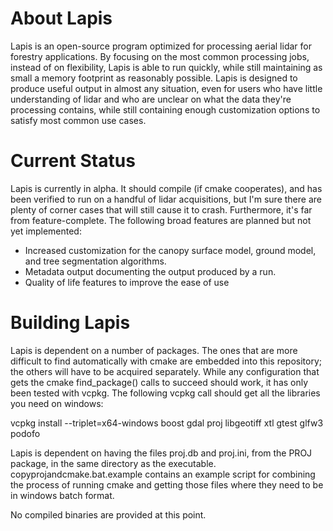 # About Lapis

Lapis is an open-source program optimized for processing aerial lidar for forestry applications. By focusing on the most common processing jobs, instead of on flexibility, Lapis is able to run quickly, while still maintaining as small a memory footprint as reasonably possible. Lapis is designed to produce useful output in almost any situation, even for users who have little understanding of lidar and who are unclear on what the data they're processing contains, while still containing enough customization options to satisfy most common use cases.

# Current Status

Lapis is currently in alpha. It should compile (if cmake cooperates), and has been verified to run on a handful of lidar acquisitions, but I'm sure there are plenty of corner cases that will still cause it to crash. Furthermore, it's far from feature-complete. The following broad features are planned but not yet implemented:

- Increased customization for the canopy surface model, ground model, and tree segmentation algorithms.
- Metadata output documenting the output produced by a run.
- Quality of life features to improve the ease of use

# Building Lapis

Lapis is dependent on a number of packages. The ones that are more difficult to find automatically with cmake are embedded into this repository; the others will have to be acquired separately. While any configuration that gets the cmake find_package() calls to succeed should work, it has only been tested with vcpkg. The following vcpkg call should get all the libraries you need on windows:

vcpkg install --triplet=x64-windows boost gdal proj libgeotiff xtl gtest glfw3 podofo

Lapis is dependent on having the files proj.db and proj.ini, from the PROJ package, in the same directory as the executable. copyprojandcmake.bat.example contains an example script for combining the process of running cmake and getting those files where they need to be in windows batch format.

No compiled binaries are provided at this point.